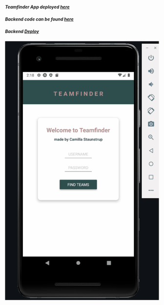 
##### Teamfinder App deployed [here](https://expo.io/@castau/Teamfinder)
##### Backend code can be found [here](https://github.com/Castau/Sem4JavascriptSemesterProject)
##### Backend [Deploy](https://semesterprojectjs.camillastaunstrup.dk/)
![demo](https://github.com/Castau/Sem4JavaScript/blob/master/Afleveringer/Week12/Teamfinder/demo/teamfinder.gif?raw=true)
